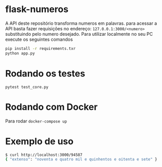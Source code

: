# flask-numeros

A API deste repositório transforma numeros em palavras.
para acessar a API basta fazer requisições no endereço: `127.0.0.1:3000/<numero>` substituindo <numero> pelo numero desejado.
Para utilizar localmente no seu PC execute os seguintes comandos

``` bash
pip install -r requirements.txr
python app.py
```

# Rodando os testes

`pytest test_core.py`

# Rodando com Docker

Para rodar 
`docker-compose up`

# Exemplo de uso

``` bash
$ curl http://localhost:3000/94587
{ "extenso": "noventa e quatro mil e quinhentos e oitenta e sete" }
```
